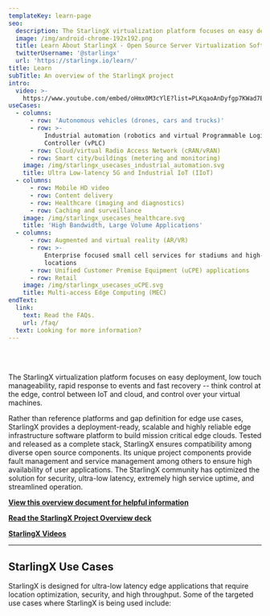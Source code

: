 ```yaml
---
templateKey: learn-page
seo:
  description: The StarlingX virtualization platform focuses on easy deployment, low touch manageability, rapid response to events and fast recovery
  image: /img/android-chrome-192x192.png
  title: Learn About StarlingX - Open Source Server Virtualization Software
  twitterUsername: '@starlingx'
  url: 'https://starlingx.io/learn/'
title: Learn
subTitle: An overview of the StarlingX project
intro:
  video: >-
    https://www.youtube.com/embed/oHmx0M3cYlE?list=PLKqaoAnDyfgp7KWad7EAHnZ30Mdg3Ejqf&start=15
useCases:
  - columns:
      - row: 'Autonomous vehicles (drones, cars and trucks)'
      - row: >-
          Industrial automation (robotics and virtual Programmable Logic
          Controller (vPLC)
      - row: Cloud/virtual Radio Access Network (cRAN/vRAN)
      - row: Smart city/buildings (metering and monitoring)
    image: /img/starlingx_usecases_industrial_automation.svg
    title: Ultra Low-latency 5G and Industrial IoT (IIoT)
  - columns:
      - row: Mobile HD video
      - row: Content delivery
      - row: Healthcare (imaging and diagnostics)
      - row: Caching and surveillance
    image: /img/starlingx_usecases_healthcare.svg
    title: 'High Bandwidth, Large Volume Applications'
  - columns:
      - row: Augmented and virtual reality (AR/VR)
      - row: >-
          Enterprise focused small cell services for stadiums and high-density
          locations
      - row: Unified Customer Premise Equipment (uCPE) applications
      - row: Retail
    image: /img/starlingx_usecases_uCPE.svg
    title: Multi-access Edge Computing (MEC)
endText:
  link:
    text: Read the FAQs.
    url: /faq/
  text: Looking for more information?
---
```


<br/>
<br/>

The StarlingX virtualization platform focuses on easy deployment, low touch manageability, rapid response to events and
fast recovery -- think control at the edge, control between IoT and cloud, and control over your virtual machines.

Rather than reference platforms and gap definition for edge use cases, StarlingX provides a deployment-ready, scalable
and highly reliable edge infrastructure software platform to build mission critical edge clouds. Tested and released as
a complete stack, StarlingX ensures compatibility among diverse open source components. Its unique project components
provide fault management and service management among others to ensure high availability of user applications. The
StarlingX community has optimized the solution for security, ultra-low latency, extremely high service uptime, and
streamlined operation.

**[View this overview document for helpful information](https://www.starlingx.io/collateral/StarlingX_OnePager_Web.pdf)**

**[Read the StarlingX Project Overview deck](https://www.starlingx.io/collateral/StarlingX_Onboarding_Deck_for_Web.pdf)**

**[StarlingX Videos](https://www.youtube.com/playlist?list=PLKqaoAnDyfgp7KWad7EAHnZ30Mdg3Ejqf)**

---

## StarlingX Use Cases

StarlingX is designed for ultra-low latency edge applications that require location optimization, security, and high
throughput. Some of the targeted use cases where StarlingX is being used include:
